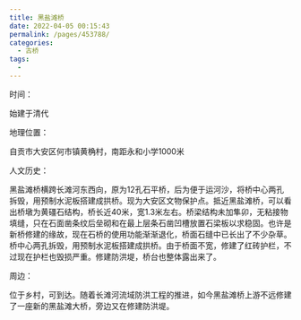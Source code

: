```yaml
---
title: 黑盐滩桥
date: 2022-04-05 00:15:43
permalink: /pages/453788/
categories:
  - 古桥
tags:
  - 
---
```

时间：

始建于清代

地理位置：

自贡市大安区何市镇黄桷村，南距永和小学1000米

人文历史：

黑盐滩桥横跨长滩河东西向，原为12孔石平桥，后为便于运河沙，将桥中心两孔拆毁，用预制水泥板搭建成拱桥。现为大安区文物保护点。抵近黑盐滩桥，可以看出桥墩为黄礓石结构，桥长近40米，宽1.3米左右。桥梁结构未加隼卯，无粘接物填缝，只在石面凿条纹后垒砌和在最上层条石凿凹槽放置石梁板以求稳固。也许是新桥修建的缘故，现在石桥的使用功能渐渐退化，桥面石缝中已长出了不少杂草。桥中心两孔拆毁，用预制水泥板搭建成拱桥。由于桥面不宽，修建了红砖护栏，不过现在护栏也毁损严重。修建防洪堤，桥台也整体露出来了。

周边：

位于乡村，可到达。随着长滩河流域防洪工程的推进，如今黑盐滩桥上游不远修建了一座新的黑盐滩大桥，旁边又在修建防洪堤。
